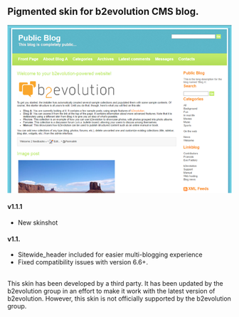 ## Pigmented skin for b2evolution CMS blog.

<img src="skinshot.png"/>

#### v1.1.1

- New skinshot

#### v1.1.

- Sitewide_header included for easier multi-blogging experience
- Fixed compatibility issues with version 6.6+.

<br/>
This skin has been developed by a third party. It has been updated by the b2evolution group in an effort to make it work with the latest version of b2evolution. However, this skin is not officially supported by the b2evolution group.

